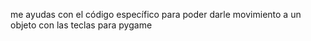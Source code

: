 me ayudas con el código específico para poder darle movimiento a un objeto con las teclas para pygame 




